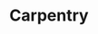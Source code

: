 ---
title: Carpentry
crosslinks:
- woodworking
- Suomi
- everydaycarry
- Construction
- Luthier
- Tile
- oddlysatisfying
- BlueCollarWomen
---
